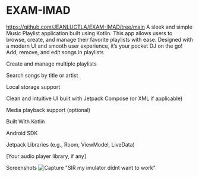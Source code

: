 # EXAM-IMAD
https://github.com/JEANLUCTLA/EXAM-IMAD/tree/main
A sleek and simple Music Playlist application built using Kotlin. This app allows users to browse, create, and manage their favorite playlists with ease. Designed with a modern UI and smooth user experience, it’s your pocket DJ on the go!
 Add, remove, and edit songs in playlists

Create and manage multiple playlists

Search songs by title or artist

Local storage support

Clean and intuitive UI built with Jetpack Compose (or XML if applicable)

Media playback support (optional)

Built With
Kotlin

Android SDK

Jetpack Libraries (e.g., Room, ViewModel, LiveData)

[Your audio player library, if any]

Screenshots
![Capture](https://github.com/user-attachments/assets/1669db3b-3444-45a1-b0e5-573c889e587b)
"SIR my imulator didnt want to work"
